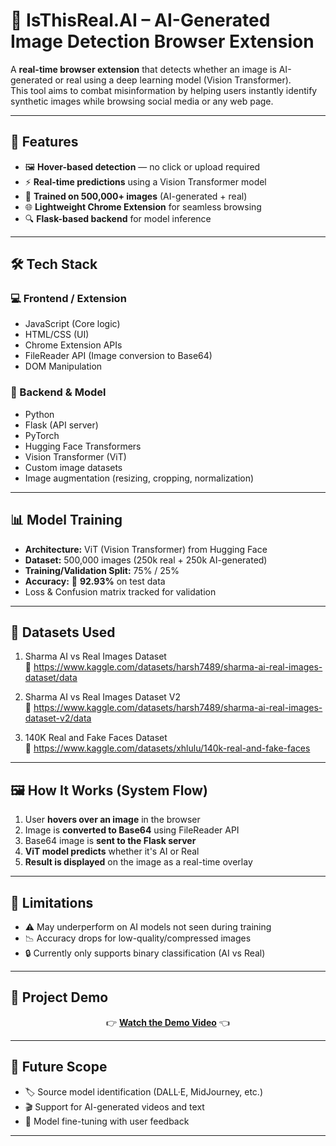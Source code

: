 # 🌟 IsThisReal.AI – AI-Generated Image Detection Browser Extension  

A **real-time browser extension** that detects whether an image is AI-generated or real using a deep learning model (Vision Transformer).  
This tool aims to combat misinformation by helping users instantly identify synthetic images while browsing social media or any web page.  

---

## 🚀 Features  

- 🖼️ **Hover-based detection** — no click or upload required  
- ⚡ **Real-time predictions** using a Vision Transformer model  
- 🧠 **Trained on 500,000+ images** (AI-generated + real)  
- 🌐 **Lightweight Chrome Extension** for seamless browsing  
- 🔍 **Flask-based backend** for model inference  

---

## 🛠️ Tech Stack  

### 💻 Frontend / Extension  
- JavaScript (Core logic)  
- HTML/CSS (UI)  
- Chrome Extension APIs  
- FileReader API (Image conversion to Base64)  
- DOM Manipulation  

### 🧠 Backend & Model  
- Python  
- Flask (API server)  
- PyTorch  
- Hugging Face Transformers  
- Vision Transformer (ViT)  
- Custom image datasets  
- Image augmentation (resizing, cropping, normalization)  

---

## 📊 Model Training  

- **Architecture:** ViT (Vision Transformer) from Hugging Face  
- **Dataset:** 500,000 images (250k real + 250k AI-generated)  
- **Training/Validation Split:** 75% / 25%  
- **Accuracy:** 🎯 **92.93%** on test data  
- Loss & Confusion matrix tracked for validation  

---

## 📂 Datasets Used  

1. Sharma AI vs Real Images Dataset  
   🔗 https://www.kaggle.com/datasets/harsh7489/sharma-ai-real-images-dataset/data  

2. Sharma AI vs Real Images Dataset V2  
   🔗 https://www.kaggle.com/datasets/harsh7489/sharma-ai-real-images-dataset-v2/data  

3. 140K Real and Fake Faces Dataset  
   🔗 https://www.kaggle.com/datasets/xhlulu/140k-real-and-fake-faces  

---

## 🖼️ How It Works (System Flow)  

1. User **hovers over an image** in the browser  
2. Image is **converted to Base64** using FileReader API  
3. Base64 image is **sent to the Flask server**  
4. **ViT model predicts** whether it's AI or Real  
5. **Result is displayed** on the image as a real-time overlay  

---

## 📌 Limitations  

- ⚠️ May underperform on AI models not seen during training  
- 📉 Accuracy drops for low-quality/compressed images  
- 🔒 Currently only supports binary classification (AI vs Real)  

---

## 🎥 Project Demo  

<p align="center">  
  👉 <a href="https://drive.google.com/file/d/15yEsrw0r3ITI3dvTBIkoP1-EzVGpctJn/view?usp=sharing" target="_blank"><b>Watch the Demo Video</b></a> 👈  
</p>  

---

## 🔮 Future Scope  

- 🏷️ Source model identification (DALL·E, MidJourney, etc.)  
- 🎬 Support for AI-generated videos and text  
- 🔧 Model fine-tuning with user feedback  

---
